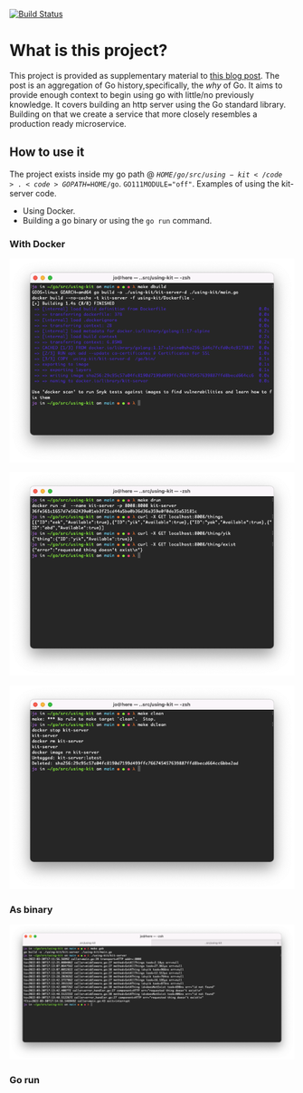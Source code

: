 [![Build Status](http://90d1-69-126-160-199.ngrok.io/api/badges/jo824/using-kit/status.svg?ref=refs/heads/main)](http://90d1-69-126-160-199.ngrok.io/jo824/using-kit)

# What is this project?
This project is provided as supplementary material to [this blog post](). The post is an aggregation of
Go history,specifically, the *why* of Go. It aims to provide enough context to begin using go with little/no previously knowledge.
It covers building an http server using the Go standard library. Building on that we create a service that more closely resembles a production
ready microservice.

## How to use it
The project exists inside my go path @ <code>$HOME/go/src/using-kit</code>.
<code>GOPATH=$HOME/go</code>.
<code>GO111MODULE="off"</code>.
Examples of using the kit-server code.

- Using Docker.
- Building a go binary or using the `go run` command.

### With Docker

![Building](./images/build.png)

![Running](./images/run.png)

![cleanup](./images/cleanup.png)

### As binary
![bin](./images/bin.png)


### Go run

